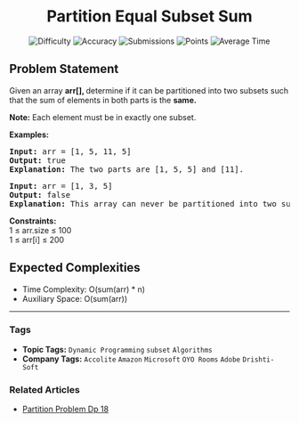 <h1 align="center">Partition Equal Subset Sum</h1>

<p align="center">
  <img alt="Difficulty" title="Difficulty" src="https://custom-icon-badges.demolab.com/badge/Difficulty: Medium-1F222E?style=for-the-badge&logoColor=white&logo=fire"/>
  <img alt="Accuracy" title="Accuracy" src="https://custom-icon-badges.demolab.com/badge/Accuracy: 30.24%25-1F222E?style=for-the-badge&logoColor=white&logo=target"/>
  <img alt="Submissions" title="Submissions" src="https://custom-icon-badges.demolab.com/badge/Submissions: 271K+-1F222E?style=for-the-badge&logoColor=white&logo=repo"/>
  <img alt="Points" title="Points" src="https://custom-icon-badges.demolab.com/badge/Points: 4-1F222E?style=for-the-badge&logoColor=white&logo=award"/>
  <img alt="Average Time" title="Average Time" src="https://custom-icon-badges.demolab.com/badge/Average%20Time: N/A-1F222E?style=for-the-badge&logoColor=white&logo=clock"/>
</p>

## Problem Statement

Given an array <b>arr[], </b>determine if it can be partitioned into two subsets such that the sum of elements in both parts is the <b>same.</b>

<b>Note:</b> Each element must be in exactly one subset.

<b>Examples:</b>

<pre><b>Input:</b> arr = [1, 5, 11, 5]
<b>Output:</b> true
<b>Explanation:</b> The two parts are [1, 5, 5] and [11].
</pre>

<pre><b>Input:</b> arr = [1, 3, 5]
<b>Output:</b> false
<b>Explanation: </b>This array can never be partitioned into two such parts.</pre>

<b>Constraints:</b><br>1 ≤ arr.size ≤ 100<br>1 ≤ arr[i] ≤ 200

## Expected Complexities
- Time Complexity: O(sum(arr) * n)
- Auxiliary Space: O(sum(arr))

<hr>

### Tags
- **Topic Tags:** `Dynamic Programming` `subset` `Algorithms`
- **Company Tags:** `Accolite` `Amazon` `Microsoft` `OYO Rooms` `Adobe` `Drishti-Soft`

### Related Articles
- [Partition Problem Dp 18](https://www.geeksforgeeks.org/partition-problem-dp-18/)
